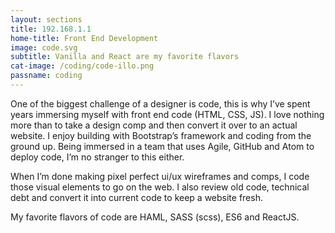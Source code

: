 ```yaml
---
layout: sections
title: 192.168.1.1
home-title: Front End Development
image: code.svg
subtitle: Vanilla and React are my favorite flavors
cat-image: /coding/code-illo.png
passname: coding
---
```


One of the biggest challenge of a designer is code, this is why I’ve spent years immersing myself with front end code (HTML, CSS, JS). I love nothing more than to take a design comp and then convert it over to an actual website. I enjoy building with Bootstrap’s framework and coding from the ground up. Being immersed in a team that uses Agile, GitHub and Atom to deploy code, I’m no stranger to this either.

When I’m done making pixel perfect ui/ux wireframes and comps, I code those visual elements to go on the web. I also review old code, technical debt and convert it into current code to keep a website fresh.

My favorite flavors of code are HAML, SASS (scss), ES6 and ReactJS.

